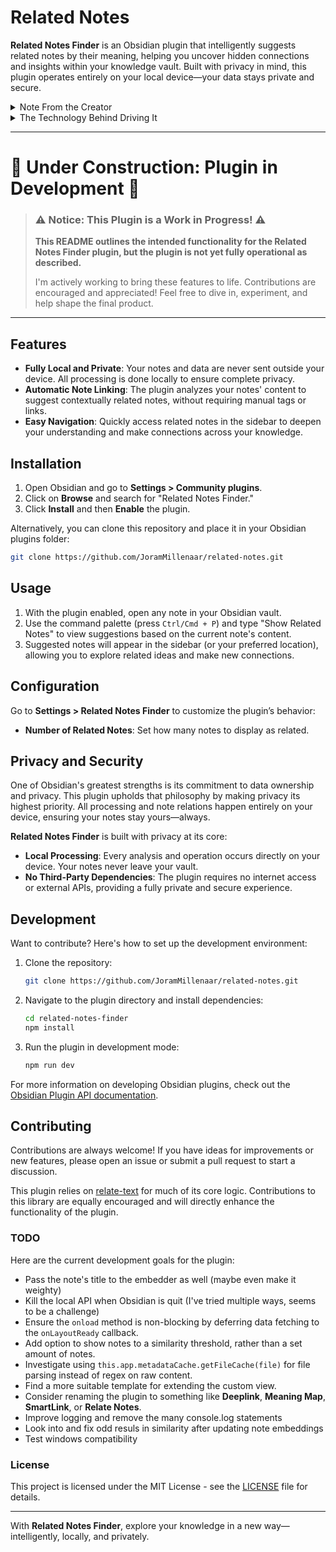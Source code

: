 # Related Notes

**Related Notes Finder** is an Obsidian plugin that intelligently suggests related notes by their meaning, helping you uncover hidden connections and insights within your knowledge vault. Built with privacy in mind, this plugin operates entirely on your local device—your data stays private and secure.


<details>
<summary>Note From the Creator</summary>
This plugin excites me. For me, Obsidian’s greatest value lies in reducing the strain of writing. The whole Zettelkasten approach—don’t worry about structure, just focus on relationships—is an amazing method to capture thoughts and build a personal knowledge base. However, there’s still one significant pain point in my writing routine: relating notes. It’s challenging to remember existing notes (especially when you have over a thousand) and decide how to connect them. This plugin aims to ease that burden by presenting an overview of the most closely related notes in meaning—all while staying local and on-device, a core Obsidian principle that I deeply value.
</details>


<details>
<summary>The Technology Behind Driving It</summary>
I won’t delve into too much detail or documentation here, but I can’t help but rave about the incredible technology that powers this plugin. At its core is an AI that transforms sentences and paragraphs into representations that encapsulate not just the words but the meaning. These “meaning” representations are stored and used to calculate the closest neighbors in a multidimensional “meaning space.” This space is high-dimensional, enabling it to capture the many nuances of meaning embedded in language. It’s truly fascinating technology, offering immense potential to enhance both our minds and knowledge vaults!
∂</details>

---

# 🚧 **Under Construction: Plugin in Development** 🚧

> ### ⚠️ **Notice: This Plugin is a Work in Progress!** ⚠️
>  
> **This README outlines the intended functionality for the Related Notes Finder plugin, but the plugin is not yet fully operational as described.**  
> 
> I'm actively working to bring these features to life. Contributions are encouraged and appreciated! Feel free to dive in, experiment, and help shape the final product.

---

## Features

- **Fully Local and Private**: Your notes and data are never sent outside your device. All processing is done locally to ensure complete privacy.
- **Automatic Note Linking**: The plugin analyzes your notes' content to suggest contextually related notes, without requiring manual tags or links.
- **Easy Navigation**: Quickly access related notes in the sidebar to deepen your understanding and make connections across your knowledge.

## Installation

1. Open Obsidian and go to **Settings > Community plugins**.
2. Click on **Browse** and search for "Related Notes Finder."
3. Click **Install** and then **Enable** the plugin.

Alternatively, you can clone this repository and place it in your Obsidian plugins folder:
```bash
git clone https://github.com/JoramMillenaar/related-notes.git
```

## Usage

1. With the plugin enabled, open any note in your Obsidian vault.
2. Use the command palette (press `Ctrl/Cmd + P`) and type "Show Related Notes" to view suggestions based on the current note's content.
3. Suggested notes will appear in the sidebar (or your preferred location), allowing you to explore related ideas and make new connections.

## Configuration

Go to **Settings > Related Notes Finder** to customize the plugin’s behavior:
- **Number of Related Notes**: Set how many notes to display as related.

## Privacy and Security

One of Obsidian's greatest strengths is its commitment to data ownership and privacy. This plugin upholds that philosophy by making privacy its highest priority. All processing and note relations happen entirely on your device, ensuring your notes stay yours—always. 

**Related Notes Finder** is built with privacy at its core:  
- **Local Processing**: Every analysis and operation occurs directly on your device. Your notes never leave your vault.  
- **No Third-Party Dependencies**: The plugin requires no internet access or external APIs, providing a fully private and secure experience.  

## Development

Want to contribute? Here's how to set up the development environment:

1. Clone the repository:
   ```bash
   git clone https://github.com/JoramMillenaar/related-notes.git
   ```
2. Navigate to the plugin directory and install dependencies:
   ```bash
   cd related-notes-finder
   npm install
   ```
3. Run the plugin in development mode:
   ```bash
   npm run dev
   ```

For more information on developing Obsidian plugins, check out the [Obsidian Plugin API documentation](https://github.com/obsidianmd/obsidian-api).

## Contributing

Contributions are always welcome! If you have ideas for improvements or new features, please open an issue or submit a pull request to start a discussion.  

This plugin relies on [relate-text](https://github.com/JoramMillenaar/relate-text) for much of its core logic. Contributions to this library are equally encouraged and will directly enhance the functionality of the plugin.

### TODO  
Here are the current development goals for the plugin:  
- Pass the note's title to the embedder as well (maybe even make it weighty)
- Kill the local API when Obsidian is quit (I've tried multiple ways, seems to be a challenge)
- Ensure the `onload` method is non-blocking by deferring data fetching to the `onLayoutReady` callback.  
- Add option to show notes to a similarity threshold, rather than a set amount of notes.
- Investigate using `this.app.metadataCache.getFileCache(file)` for file parsing instead of regex on raw content.  
- Find a more suitable template for extending the custom view.  
- Consider renaming the plugin to something like **Deeplink**, **Meaning Map**, **SmartLink**, or **Relate Notes**.  
- Improve logging and remove the many console.log statements
- Look into and fix odd resuls in similarity after updating note embeddings
- Test windows compatibility

### License

This project is licensed under the MIT License - see the [LICENSE](./LICENSE) file for details.

---

With **Related Notes Finder**, explore your knowledge in a new way—intelligently, locally, and privately.
